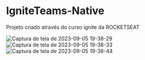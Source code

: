 # IgniteTeams-Native
Projeto criado através do curso ignite da ROCKETSEAT 


![Captura de tela de 2023-09-05 19-38-29](https://github.com/Rodrigueira97/IgniteTeams-Native/assets/93230930/0afec706-5c51-4a7a-aeb0-22ae903d7e4f)
![Captura de tela de 2023-09-05 19-38-33](https://github.com/Rodrigueira97/IgniteTeams-Native/assets/93230930/a6f2b414-60f1-4bb5-8750-4e04592bf2e6)
![Captura de tela de 2023-09-05 19-38-44](https://github.com/Rodrigueira97/IgniteTeams-Native/assets/93230930/6f8e678c-e491-4c9a-8c2f-61dd9014ab41)
